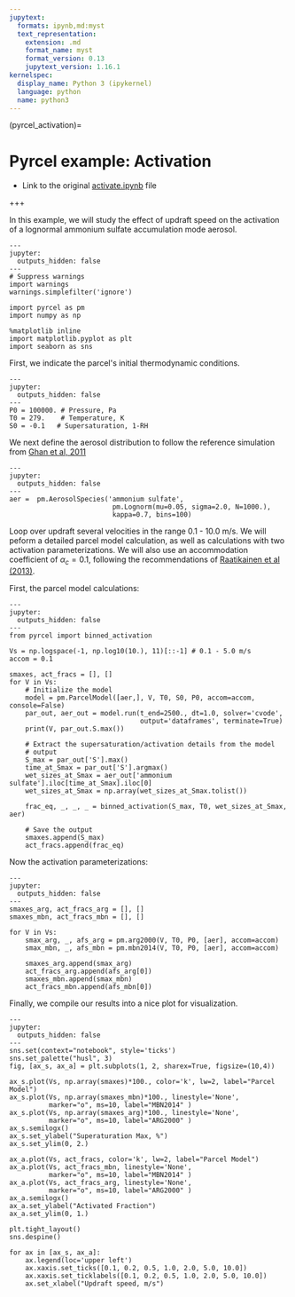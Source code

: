 ```yaml
---
jupytext:
  formats: ipynb,md:myst
  text_representation:
    extension: .md
    format_name: myst
    format_version: 0.13
    jupytext_version: 1.16.1
kernelspec:
  display_name: Python 3 (ipykernel)
  language: python
  name: python3
---
```


(pyrcel_activation)=
# Pyrcel example: Activation

- Link to the original [activate.ipynb](https://github.com/darothen/pyrcel/blob/master/docs/examples/activate.ipynb) file

+++

In this example, we will study the effect of updraft speed on the activation of a lognormal ammonium sulfate accumulation mode aerosol.

```{code-cell} ipython3
---
jupyter:
  outputs_hidden: false
---
# Suppress warnings
import warnings 
warnings.simplefilter('ignore')

import pyrcel as pm
import numpy as np

%matplotlib inline
import matplotlib.pyplot as plt
import seaborn as sns
```

First, we indicate the parcel's initial thermodynamic conditions.

```{code-cell} ipython3
---
jupyter:
  outputs_hidden: false
---
P0 = 100000. # Pressure, Pa
T0 = 279.    # Temperature, K
S0 = -0.1   # Supersaturation, 1-RH
```

We next define the aerosol distribution to follow the reference simulation from [Ghan et al, 2011](http://onlinelibrary.wiley.com/doi/10.1029/2011MS000074/abstract)

```{code-cell} ipython3
---
jupyter:
  outputs_hidden: false
---
aer =  pm.AerosolSpecies('ammonium sulfate', 
                          pm.Lognorm(mu=0.05, sigma=2.0, N=1000.),
                          kappa=0.7, bins=100)
```

Loop over updraft several velocities in the range 0.1 - 10.0 m/s. We will peform a detailed parcel model calculation, as well as calculations with two activation parameterizations. We will also use an accommodation coefficient of $\alpha_c = 0.1$, following the recommendations of [Raatikainen et al (2013)](http://www.pnas.org/content/110/10/3760).

First, the parcel model calculations:

```{code-cell} ipython3
---
jupyter:
  outputs_hidden: false
---
from pyrcel import binned_activation

Vs = np.logspace(-1, np.log10(10.), 11)[::-1] # 0.1 - 5.0 m/s
accom = 0.1

smaxes, act_fracs = [], []
for V in Vs:
    # Initialize the model
    model = pm.ParcelModel([aer,], V, T0, S0, P0, accom=accom, console=False)
    par_out, aer_out = model.run(t_end=2500., dt=1.0, solver='cvode',
                                 output='dataframes', terminate=True)
    print(V, par_out.S.max())
    
    # Extract the supersaturation/activation details from the model
    # output
    S_max = par_out['S'].max()
    time_at_Smax = par_out['S'].argmax()
    wet_sizes_at_Smax = aer_out['ammonium sulfate'].iloc[time_at_Smax].iloc[0]
    wet_sizes_at_Smax = np.array(wet_sizes_at_Smax.tolist())

    frac_eq, _, _, _ = binned_activation(S_max, T0, wet_sizes_at_Smax, aer)
    
    # Save the output
    smaxes.append(S_max)
    act_fracs.append(frac_eq)
```

Now the activation parameterizations:

```{code-cell} ipython3
---
jupyter:
  outputs_hidden: false
---
smaxes_arg, act_fracs_arg = [], []
smaxes_mbn, act_fracs_mbn = [], []

for V in Vs:
    smax_arg, _, afs_arg = pm.arg2000(V, T0, P0, [aer], accom=accom)
    smax_mbn, _, afs_mbn = pm.mbn2014(V, T0, P0, [aer], accom=accom)

    smaxes_arg.append(smax_arg)
    act_fracs_arg.append(afs_arg[0])
    smaxes_mbn.append(smax_mbn)
    act_fracs_mbn.append(afs_mbn[0])
```

Finally, we compile our results into a nice plot for visualization.

```{code-cell} ipython3
---
jupyter:
  outputs_hidden: false
---
sns.set(context="notebook", style='ticks')
sns.set_palette("husl", 3)
fig, [ax_s, ax_a] = plt.subplots(1, 2, sharex=True, figsize=(10,4))

ax_s.plot(Vs, np.array(smaxes)*100., color='k', lw=2, label="Parcel Model")
ax_s.plot(Vs, np.array(smaxes_mbn)*100., linestyle='None', 
          marker="o", ms=10, label="MBN2014" )
ax_s.plot(Vs, np.array(smaxes_arg)*100., linestyle='None', 
          marker="o", ms=10, label="ARG2000" )
ax_s.semilogx()
ax_s.set_ylabel("Superaturation Max, %")
ax_s.set_ylim(0, 2.)

ax_a.plot(Vs, act_fracs, color='k', lw=2, label="Parcel Model")
ax_a.plot(Vs, act_fracs_mbn, linestyle='None', 
          marker="o", ms=10, label="MBN2014" )
ax_a.plot(Vs, act_fracs_arg, linestyle='None', 
          marker="o", ms=10, label="ARG2000" )
ax_a.semilogx()
ax_a.set_ylabel("Activated Fraction")
ax_a.set_ylim(0, 1.)

plt.tight_layout()
sns.despine()

for ax in [ax_s, ax_a]:
    ax.legend(loc='upper left')
    ax.xaxis.set_ticks([0.1, 0.2, 0.5, 1.0, 2.0, 5.0, 10.0])
    ax.xaxis.set_ticklabels([0.1, 0.2, 0.5, 1.0, 2.0, 5.0, 10.0])
    ax.set_xlabel("Updraft speed, m/s")
```
